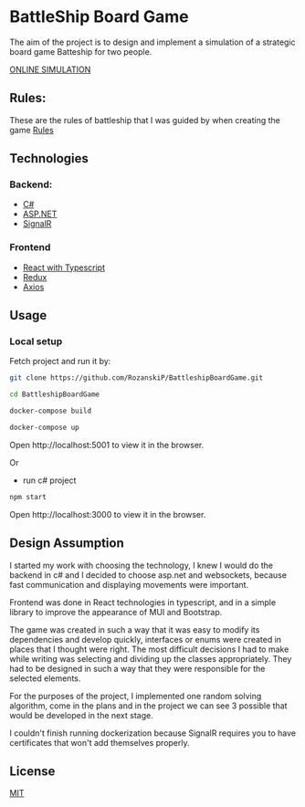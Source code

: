 # BattleShip Board Game

The aim of the project is to design and implement a simulation of a strategic board game Batteship for two people.

[ONLINE SIMULATION](https://battleshippawelapp2.herokuapp.com/)

## Rules:

These are the rules of battleship that I was guided by when creating the game
[Rules](<https://www.hasbro.com/common/instruct/BattleShip_(2002).PDF>)

## Technologies
### Backend:
- [C#](https://docs.microsoft.com/en-us/dotnet/csharp/)
- [ASP.NET](https://dotnet.microsoft.com/en-us/apps/aspnet)
- [SignalR](https://docs.microsoft.com/en-us/aspnet/signalr/)
### Frontend
- [React with Typescript](https://github.com/facebook/react)
- [Redux](https://github.com/reduxjs/redux)
- [Axios](https://github.com/axios/axios)

## Usage

### Local setup

Fetch project and run it by:

```bash
git clone https://github.com/RozanskiP/BattleshipBoardGame.git

cd BattleshipBoardGame

docker-compose build

docker-compose up
```
Open http://localhost:5001 to view it in the browser.

Or

- run c# project 

```bash
npm start
```

Open http://localhost:3000 to view it in the browser.

## Design Assumption
I started my work with choosing the technology, I knew I would do the backend in c# and I decided to choose asp.net and websockets, because fast communication and displaying movements were important.

Frontend was done in React technologies in typescript, and in a simple library to improve the appearance of MUI and Bootstrap.

The game was created in such a way that it was easy to modify its dependencies and develop quickly, interfaces or enums were created in places that I thought were right.
The most difficult decisions I had to make while writing was selecting and dividing up the classes appropriately. They had to be designed in such a way that they were responsible for the selected elements.

For the purposes of the project, I implemented one random solving algorithm, come in the plans and in the project we can see 3 possible that would be developed in the next stage.

I couldn't finish running dockerization because SignalR requires you to have certificates that won't add themselves properly.

## License

[MIT](https://choosealicense.com/licenses/mit/)

